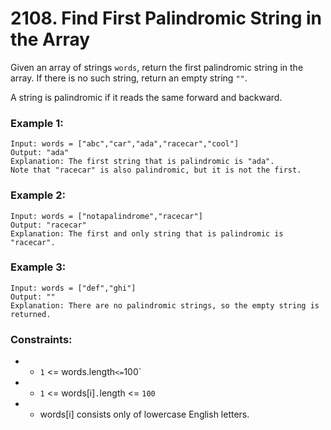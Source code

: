 # 2108. Find First Palindromic String in the Array

Given an array of strings `words`, return the first palindromic string in the array. If there is no such string, return an empty string `""`.

A string is palindromic if it reads the same forward and backward.

### Example 1:

```
Input: words = ["abc","car","ada","racecar","cool"]
Output: "ada"
Explanation: The first string that is palindromic is "ada".
Note that "racecar" is also palindromic, but it is not the first.
```

### Example 2:

```
Input: words = ["notapalindrome","racecar"]
Output: "racecar"
Explanation: The first and only string that is palindromic is "racecar".
```

### Example 3:

```
Input: words = ["def","ghi"]
Output: ""
Explanation: There are no palindromic strings, so the empty string is returned.
```

### Constraints:

- - `1` <= words.length` <= `100`
- - `1` <= words[i]`.`length <= `100`
- - words[i] consists only of lowercase English letters.
